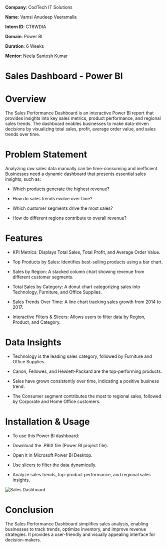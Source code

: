 **Company**: CodTech IT Solutions

**Name**: Vamsi Anudeep Veeramalla

**Intern ID**: CT6WDIA

**Domain**: Power BI

**Duration**: 6 Weeks

**Mentor**: Neela Santosh Kumar

# Sales Dashboard - Power BI

# Overview

The Sales Performance Dashboard is an interactive Power BI report that provides insights into key sales metrics, product performance, and regional sales trends. The dashboard enables businesses to make data-driven decisions by visualizing total sales, profit, average order value, and sales  trends over time.

# Problem Statement

Analyzing raw sales data manually can be time-consuming and inefficient. Businesses need a dynamic dashboard that presents essential sales insights, such as:

* Which products generate the highest revenue?

* How do sales trends evolve over time?

* Which customer segments drive the most sales?

* How do different regions contribute to overall revenue?

# Features

* KPI Metrics: Displays Total Sales, Total Profit, and Average Order Value.

* Top Products by Sales: Identifies best-selling products using a bar chart.

* Sales by Region: A stacked column chart showing revenue from different customer segments.

* Total Sales by Category: A donut chart categorizing sales into Technology, Furniture, and Office Supplies.

* Sales Trends Over Time: A line chart tracking sales growth from 2014 to 2017.

* Interactive Filters & Slicers: Allows users to filter data by Region, Product, and Category.

# Data Insights

* Technology is the leading sales category, followed by Furniture and Office Supplies.

* Canon, Fellowes, and Hewlett-Packard are the top-performing products.

* Sales have grown consistently over time, indicating a positive business trend.

* The Consumer segment contributes the most to regional sales, followed by Corporate and Home Office customers.

# Installation & Usage

* To use this Power BI dashboard:

* Download the .PBIX file (Power BI project file).

* Open it in Microsoft Power BI Desktop.

* Use slicers to filter the data dynamically.

* Analyze sales trends, top-product performance, and regional sales insights.

![Sales Dashboard](https://github.com/user-attachments/assets/37671031-bfad-4bba-9f04-38aaf1f9fc6b)

# Conclusion

The Sales Performance Dashboard simplifies sales analysis, enabling businesses to track trends, optimize inventory, and improve revenue strategies. It provides a user-friendly and visually appealing interface for decision-makers.
